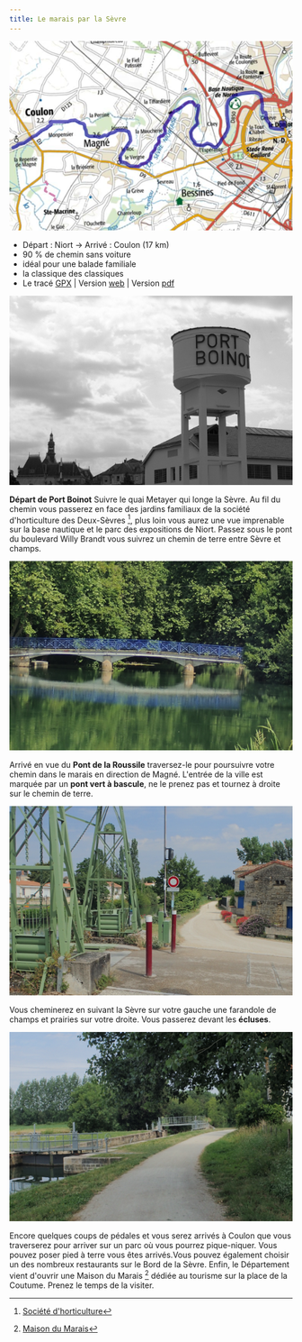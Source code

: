 ```yaml
---
title: Le marais par la Sèvre
---
```


![carte_balade_01](./images/balade_01_carte.png)

- Départ : Niort -> Arrivé : Coulon (17 km)
- 90 % de chemin sans voiture
- idéal pour une balade familiale
- la classique des classiques
- Le tracé [GPX](https://villovelo.github.io/balade_2020/gpx/balade_01.gpx) | Version [web](https://villovelo.github.io/balade_2020/balade_01.html?source=pdf) | Version [pdf](https://villovelo.github.io/balade_2020/balade_01.pdf)

![port_boinot](./images/balade_01_port_boinot.png)

**Départ de Port Boinot** Suivre le quai Metayer qui longe la Sèvre.
Au fil du chemin vous passerez en face des jardins familiaux de la société d'horticulture des Deux-Sèvres [^1], plus loin vous aurez une vue imprenable sur la base nautique et le parc des expositions de Niort.
Passez sous le pont du boulevard Willy Brandt vous suivrez un chemin de terre entre Sèvre et champs.

![pont_roussille](./images/balade_01_roussille.png)

Arrivé en vue du **Pont de la Roussile** traversez-le pour poursuivre votre chemin dans le marais en direction de Magné. L'entrée de la ville est marquée par un **pont vert à bascule**, ne le prenez pas et tournez à droite sur le chemin de terre.

![pont_bascule_magne](./images/balade_01_pont.png)

Vous cheminerez en suivant la Sèvre sur votre gauche une farandole de champs et prairies sur votre droite. Vous passerez devant les **écluses**.

![ecluses](./images/balade_01_ecluses.png)

Encore quelques coups de pédales et vous serez arrivés à Coulon que vous traverserez pour arriver sur un parc où vous pourrez pique-niquer.
Vous pouvez poser pied à terre vous êtes arrivés.Vous pouvez également choisir un des nombreux restaurants sur le Bord de la Sèvre. Enfin, le Département vient d'ouvrir une Maison du Marais [^2] dédiée au tourisme sur la place de la Coutume. Prenez le temps de la visiter.

[^1]: [Société d'horticulture](https://sh79.jimdofree.com/)
[^2]: [Maison du Marais](https://www.maison-marais-poitevin.fr/)
